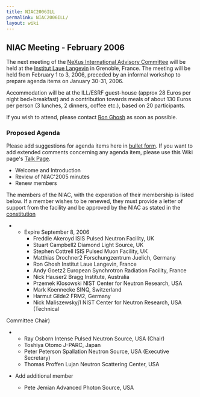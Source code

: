 ```yaml
---
title: NIAC2006ILL
permalink: NIAC2006ILL/
layout: wiki
---
```


NIAC Meeting - February 2006
----------------------------

The next meeting of the [ NeXus International Advisory
Committee](NIAC "wikilink") will be held at the [Institut Laue
Langevin](http://www.ill.fr) in Grenoble, France. The meeting will be
held from February 1 to 3, 2006, preceded by an informal workshop to
prepare agenda items on January 30-31, 2006.

Accommodation will be at the ILL/ESRF guest-house (approx 28 Euros per
night bed+breakfast) and a contribution towards meals of about 130 Euros
per person (3 lunches, 2 dinners, coffee etc.), based on 20
participants.

If you wish to attend, please contact [Ron Ghosh](mailto:ghosh@ill.fr)
as soon as possible.

### Proposed Agenda

Please add suggestions for agenda items here in [ bullet
form](Help:Editing#Lists "wikilink"). If you want to add extended
comments concerning any agenda item, please use this Wiki page's [ Talk
Page](Talk:NIAC_Meetings "wikilink").

-   Welcome and Introduction
-   Review of NIAC'2005 minutes
-   Renew members

The members of the NIAC, with the experation of their membership is
listed below. If a member wishes to be renewed, they must provide a
letter of support from the facility and be approved by the NIAC as
stated in the [constitution](NIAC "wikilink")

-   -   Expire September 8, 2006
        -   Freddie Akeroyd ISIS Pulsed Neutron Facility, UK
        -   Stuart Campbell2 Diamond Light Source, UK
        -   Stephen Cottrell ISIS Pulsed Muon Facility, UK
        -   Matthias Drochner2 Forschungzentrum Juelich, Germany
        -   Ron Ghosh Institut Laue Langevin, France
        -   Andy Goetz2 European Synchrotron Radiation Facility, France
        -   Nick Hauser2 Bragg Institute, Australia
        -   Przemek Klosowski NIST Center for Neutron Research, USA
        -   Mark Koennecke SINQ, Switzerland
        -   Harmut Gilde2 FRM2, Germany
        -   Nick Maliszewskyj1 NIST Center for Neutron Research, USA
            (Technical

Committee Chair)

-   -   Ray Osborn Intense Pulsed Neutron Source, USA (Chair)
    -   Toshiya Otomo J-PARC, Japan
    -   Peter Peterson Spallation Neutron Source, USA (Executive
        Secretary)
    -   Thomas Proffen Lujan Neutron Scattering Center, USA

-   Add additional member
    -   Pete Jemian Advanced Photon Source, USA

